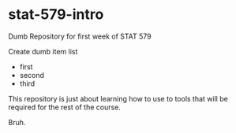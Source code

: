 # stat-579-intro
Dumb Repository for first week of STAT 579

Create dumb item list

- first
- second
- third

This repository is just about learning how to use to tools that will be required for the rest of the course.

Bruh. 

